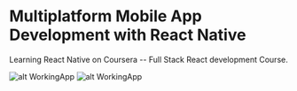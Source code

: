 # Multiplatform Mobile App Development with React Native
Learning React Native on Coursera -- Full Stack React development Course.



![alt WorkingApp](/NativeApp.gif)                                 ![alt WorkingApp](/NativeApp2.gif)
